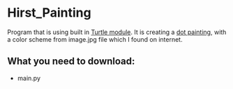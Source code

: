 # Hirst_Painting
Program that is using built in [Turtle module](https://docs.python.org/3/library/turtle.html). It is creating a [dot painting](https://www.artsy.net/artist-series/damien-hirst-spots), with a color scheme from image.jpg file which I found on internet.
## What you need to download:
- main.py 
